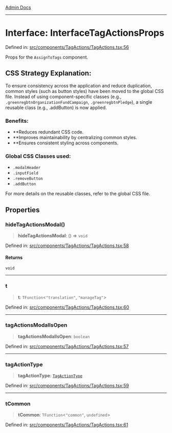 [Admin Docs](/)

***

# Interface: InterfaceTagActionsProps

Defined in: [src/components/TagActions/TagActions.tsx:56](https://github.com/PalisadoesFoundation/talawa-admin/blob/main/src/components/TagActions/TagActions.tsx#L56)

Props for the `AssignToTags` component.

## CSS Strategy Explanation:

To ensure consistency across the application and reduce duplication, common styles
(such as button styles) have been moved to the global CSS file. Instead of using
component-specific classes (e.g., `.greenregbtnOrganizationFundCampaign`, `.greenregbtnPledge`), a single reusable
class (e.g., .addButton) is now applied.

### Benefits:
- **Reduces redundant CSS code.
- **Improves maintainability by centralizing common styles.
- **Ensures consistent styling across components.

### Global CSS Classes used:
- `.modalHeader`
- `.inputField`
- `.removeButton`
- `.addButton`

For more details on the reusable classes, refer to the global CSS file.

## Properties

### hideTagActionsModal()

> **hideTagActionsModal**: () => `void`

Defined in: [src/components/TagActions/TagActions.tsx:58](https://github.com/PalisadoesFoundation/talawa-admin/blob/main/src/components/TagActions/TagActions.tsx#L58)

#### Returns

`void`

***

### t

> **t**: `TFunction`\<`"translation"`, `"manageTag"`\>

Defined in: [src/components/TagActions/TagActions.tsx:60](https://github.com/PalisadoesFoundation/talawa-admin/blob/main/src/components/TagActions/TagActions.tsx#L60)

***

### tagActionsModalIsOpen

> **tagActionsModalIsOpen**: `boolean`

Defined in: [src/components/TagActions/TagActions.tsx:57](https://github.com/PalisadoesFoundation/talawa-admin/blob/main/src/components/TagActions/TagActions.tsx#L57)

***

### tagActionType

> **tagActionType**: [`TagActionType`](../../../../utils/organizationTagsUtils/type-aliases/TagActionType.md)

Defined in: [src/components/TagActions/TagActions.tsx:59](https://github.com/PalisadoesFoundation/talawa-admin/blob/main/src/components/TagActions/TagActions.tsx#L59)

***

### tCommon

> **tCommon**: `TFunction`\<`"common"`, `undefined`\>

Defined in: [src/components/TagActions/TagActions.tsx:61](https://github.com/PalisadoesFoundation/talawa-admin/blob/main/src/components/TagActions/TagActions.tsx#L61)
